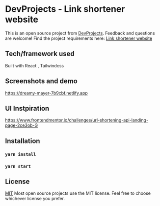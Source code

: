 # DevProjects - Link shortener website

This is an open source project from [DevProjects](http://www.codementor.io/projects). Feedback and questions are welcome!
Find the project requirements here: [Link shortener website](https://www.codementor.io/projects/web/link-shortener-website-brqjanf6zq)

## Tech/framework used
Built with React , Tailwindcss

## Screenshots and demo
https://dreamy-mayer-7b9cbf.netlify.app

## UI Instpiration 
  https://www.frontendmentor.io/challenges/url-shortening-api-landing-page-2ce3ob-G

## Installation
  ### `yarn install`
  ### `yarn start` 

## License
[MIT](https://choosealicense.com/licenses/mit/)
Most open source projects use the MIT license. Feel free to choose whichever license you prefer.
